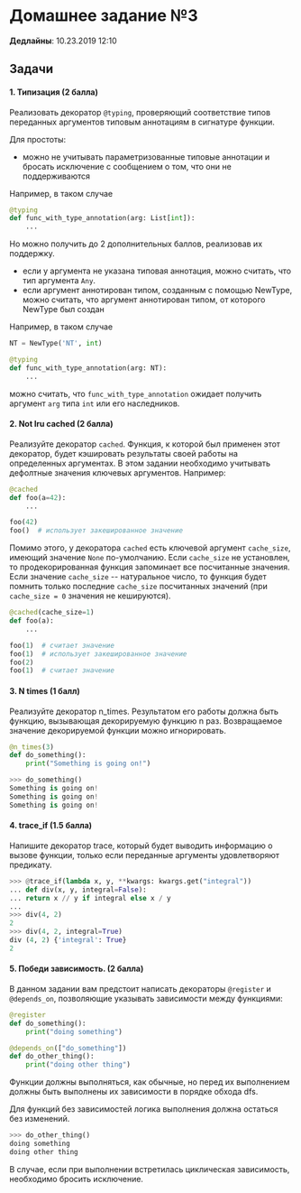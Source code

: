 # Домашнее задание №3

**Дедлайны**: 10.23.2019 12:10

## Задачи

#### 1. Типизация (2 балла)
Реализовать декоратор `@typing`, проверяющий соответствие типов переданных аргументов типовым аннотациям в сигнатуре функции.

Для простоты:
- можно не учитывать параметризованные типовые аннотации и бросать исключение с сообщением о том,
что они не поддерживаются

Например, в таком случае
```python
@typing
def func_with_type_annotation(arg: List[int]):
    ...
```

Но можно получить до 2 дополнительных баллов, реализовав их поддержку.

- если у аргумента не указана типовая аннотация, можно считать, что тип аргумента `Any`.
- если аргумент аннотирован типом, созданным с помощью NewType, можно считать, что аргумент аннотирован типом,
от которого NewType был создан

Например, в таком случае
```python
NT = NewType('NT', int)

@typing
def func_with_type_annotation(arg: NT):
    ...
```
можно считать, что `func_with_type_annotation` ожидает получить аргумент `arg` типа `int` или его наследников.

#### 2. Not lru cached (2 балла)
Реализуйте декоратор `cached`. Функция, к которой был применен этот декоратор, будет кэшировать результаты своей работы
на определенных аргументах. В этом задании необходимо учитывать дефолтные значения
ключевых аргументов. Например:
```python
@cached
def foo(a=42):
    ...

foo(42)
foo()  # использует закешированное значение
```

Помимо этого, у декоратора `cached` есть ключевой аргумент `cache_size`, имеющий значение `None` по-умолчанию.
Если `cache_size` не установлен, то продекорированная функция запоминает все посчитанные значения.
Если значение `cache_size` -- натуральное число, то функция будет помнить только последние `cache_size` посчитанных
значений (при `cache_size = 0` значения не кешируются).

```python
@cached(cache_size=1)
def foo(a):
    ...

foo(1)  # считает значение
foo(1)  # использует закешированное значение
foo(2)
foo(1)  # считает значение
```

#### 3. N times (1 балл)
Реализуйте декоратор n_times. Результатом его работы должна быть функцию, вызывающая декорируемую функцию n раз. 
Возвращаемое значение декорируемой функции можно игнорировать.

```python
@n_times(3)
def do_something():
    print("Something is going on!")

>>> do_something()
Something is going on!
Something is going on!
Something is going on!
```

#### 4. trace_if (1.5 балла)
Напишите декоратор trace, который будет выводить информацию о вызове функции, только если переданные аргументы 
удовлетворяют предикату.
```python
>>> @trace_if(lambda x, y, **kwargs: kwargs.get("integral"))
... def div(x, y, integral=False):
... return x // y if integral else x / y
...
>>> div(4, 2)
2
>>> div(4, 2, integral=True)
div (4, 2) {'integral': True}
2
```
#### 5. Победи зависимость. (2 балла)
В данном задании вам предстоит написать декораторы `@register` и `@depends_on`, позволяющие указывать зависимости
между функциями:
```python
@register
def do_something():
    print("doing something")

@depends_on(["do_something"])
def do_other_thing():
    print("doing other thing")
```

Функции должны выполняться, как обычные, но перед их выполнением должны быть выполнены их зависимости
в порядке обхода dfs.

Для функций без зависимостей логика выполнения должна остаться без изменений.

```python
>>> do_other_thing()
doing something
doing other thing
```
В случае, если при выполнении встретилась циклическая зависимость, необходимо бросить исключение.
